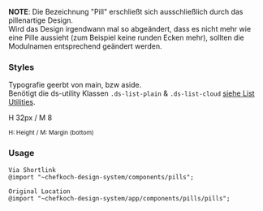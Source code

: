 **NOTE**: Die Bezeichnung "Pill" erschließt sich ausschließlich durch das pillenartige Design.  
Wird das Design irgendwann mal so abgeändert, dass es nicht mehr wie eine Pille aussieht (zum Beispiel keine runden Ecken mehr), sollten die Modulnamen entsprechend geändert werden.  

### Styles  
Typografie geerbt von main, bzw aside.  
Benötigt die ds-utility Klassen `.ds-list-plain` & `.ds-list-cloud` [siehe List Utilities](/#group-utilities-component-list-utilities).
 
H 32px / M 8    

<small>H: Height / M: Margin (bottom)</small>

### Usage  
    
    Via Shortlink
    @import "~chefkoch-design-system/components/pills";
    
    Original Location
    @import "~chefkoch-design-system/app/components/pills/pills";
